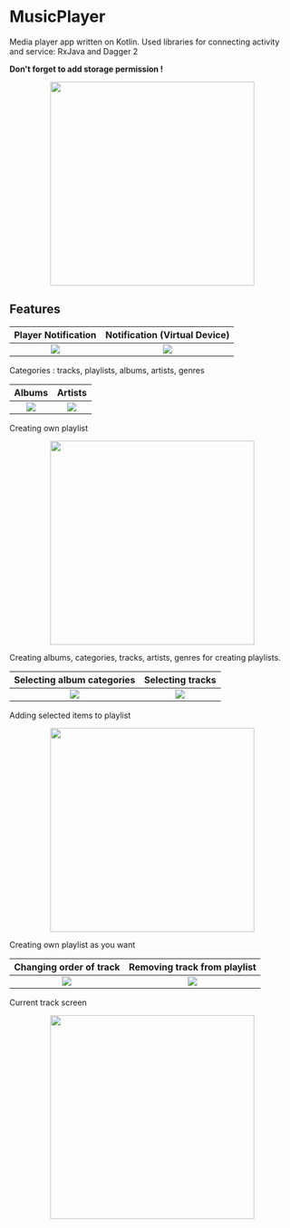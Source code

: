 # MusicPlayer
Media player app written on Kotlin. Used libraries for connecting activity and service: RxJava and Dagger 2

**Don't forget to add storage permission !**

<p align="center"><img src="https://raw.githubusercontent.com/dns21395/MusicPlayer/master/ReadmeFiles/tracks.png" width="360" /></p>

Features
-----

Player Notification  | Notification (Virtual Device)
:-------------------------:|:-------------------------:
![](https://raw.githubusercontent.com/dns21395/MusicPlayer/master/ReadmeFiles/notification.png)  |  ![](https://raw.githubusercontent.com/dns21395/MusicPlayer/master/ReadmeFiles/notification2.png)

Categories : tracks, playlists, albums, artists, genres

Albums      |  Artists
:-------------------------:|:-------------------------:
![](https://raw.githubusercontent.com/dns21395/MusicPlayer/master/ReadmeFiles/albums.png)  |  ![](https://raw.githubusercontent.com/dns21395/MusicPlayer/master/ReadmeFiles/artists.png)

Creating own playlist
<p align="center"><img src="https://raw.githubusercontent.com/dns21395/MusicPlayer/master/ReadmeFiles/create_playlist.png" width="360" /></p>

Creating albums, categories, tracks, artists, genres for creating playlists.

Selecting album categories       |  Selecting tracks
:-------------------------:|:-------------------------:
![](https://raw.githubusercontent.com/dns21395/MusicPlayer/master/ReadmeFiles/select1.png)  |  ![](https://raw.githubusercontent.com/dns21395/MusicPlayer/master/ReadmeFiles/select2.png)

Adding selected items to playlist
<p align="center"><img src="https://raw.githubusercontent.com/dns21395/MusicPlayer/master/ReadmeFiles/add_tracks_to_playlist.png" width="360" /></p>

Creating own playlist as you want

Changing order of track     |   Removing track from playlist
:-------------------------:|:-------------------------:
![](https://raw.githubusercontent.com/dns21395/MusicPlayer/master/ReadmeFiles/playlist_reorder.png)  |  ![](https://raw.githubusercontent.com/dns21395/MusicPlayer/master/ReadmeFiles/playlist_delete.png)

Current track screen
<p align="center"><img src="https://raw.githubusercontent.com/dns21395/MusicPlayer/master/ReadmeFiles/player.png" width="360" /></p>